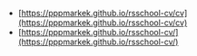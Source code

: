 - [https://pppmarkek.github.io/rsschool-cv/cv](https://pppmarkek.github.io/rsschool-cv/cv)
- [https://pppmarkek.github.io/rsschool-cv/](https://pppmarkek.github.io/rsschool-cv/)